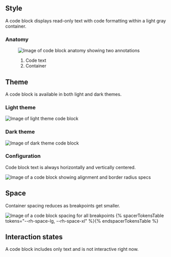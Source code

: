 ## Style

A code block displays read-only text with code formatting within a light gray 
container.

### Anatomy

<figure>
  <uxdot-example width-adjustment="870px">
    <img src="{{ '../code-block-anatomy.png' | url }}" alt="Image of code block anatomy showing two annotations">
  </uxdot-example>
  <figcaption>
    <ol>
      <li>Code text</li>
      <li>Container</li>
    </ol>
  </figcaption>
</figure>

## Theme

A code block is available in both light and dark themes.

### Light theme

<uxdot-example width-adjustment="872px">
  <img src="{{ '../code-block-theme-light.png' | url }}" alt="Image of light theme code block">
</uxdot-example>


### Dark theme

<uxdot-example color-palette="darkest" width-adjustment="872px">
  <img src="{{ '../code-block-theme-dark.png' | url }}" alt="Image of dark theme code block">
</uxdot-example>

### Configuration

Code block text is always horizontally and vertically centered.

<uxdot-example width-adjustment="872px">
  <img src="{{ '../code-block-configuration.png' | url }}" alt="Image of a code block showing alignment and border radius specs">
</uxdot-example>

## Space

Container spacing reduces as breakpoints get smaller.

<uxdot-example width-adjustment="872px">
  <img src="{{ '../code-block-space.png' | url }}" alt="Image of a code block spacing for all breakpoints">
</uxdot-example>

<rh-table>
  {% spacerTokensTable tokens="--rh-space-lg, --rh-space-xl" %}{% endspacerTokensTable %}
</rh-table>

## Interaction states
A code block includes only text and is not interactive right now.

